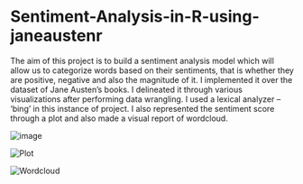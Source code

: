 # Sentiment-Analysis-in-R-using-janeaustenr
The aim of this project is to build a sentiment analysis model which will allow us to categorize words based on their sentiments, that is whether they are positive, negative and also the magnitude of it. I implemented it over the dataset of Jane Austen’s books.  I delineated it through various visualizations after performing data wrangling. I used a lexical analyzer – ‘bing’ in this instance of project. I also represented the sentiment score through a plot and also made a visual report of wordcloud.


![image](https://user-images.githubusercontent.com/62463773/105628225-bcf5dc00-5e61-11eb-91bd-739e105dd0d7.png)


![Plot](https://user-images.githubusercontent.com/62463773/105628274-09411c00-5e62-11eb-870d-cfc36e4aab8b.png)


![Wordcloud](https://user-images.githubusercontent.com/62463773/105628289-13fbb100-5e62-11eb-9b8f-fdc9a1a2ea45.png)
